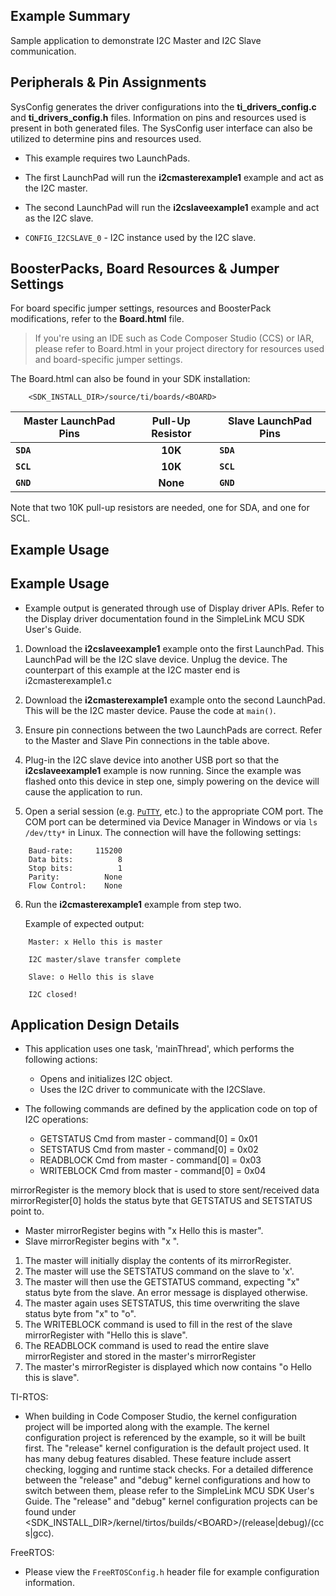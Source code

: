 ## Example Summary

Sample application to demonstrate I2C Master and I2C Slave communication.

## Peripherals & Pin Assignments

SysConfig generates the driver configurations into the __ti_drivers_config.c__
and __ti_drivers_config.h__ files. Information on pins and resources used
is present in both generated files. The SysConfig user interface can also be
utilized to determine pins and resources used.

* This example requires two LaunchPads.

* The first LaunchPad will run the __i2cmasterexample1__ example and act as the
I2C master.

* The second LaunchPad will run the __i2cslaveexample1__ example and act as the
I2C slave.

* `CONFIG_I2CSLAVE_0` - I2C instance used by the I2C slave.

## BoosterPacks, Board Resources & Jumper Settings

For board specific jumper settings, resources and BoosterPack modifications,
refer to the __Board.html__ file.

> If you're using an IDE such as Code Composer Studio (CCS) or IAR, please
refer to Board.html in your project directory for resources used and
board-specific jumper settings.

The Board.html can also be found in your SDK installation:

        <SDK_INSTALL_DIR>/source/ti/boards/<BOARD>

  | Master LaunchPad Pins | Pull-Up Resistor | Slave LaunchPad Pins |
  |-----------------------|:----------------:|----------------------|
  |       __`SDA`__       |     __10K__      |      __`SDA`__       |
  |       __`SCL`__       |     __10K__      |      __`SCL`__       |
  |       __`GND`__       |     __None__     |      __`GND`__       |

Note that two 10K pull-up resistors are needed, one for SDA, and one for SCL.

## Example Usage

## Example Usage

* Example output is generated through use of Display driver APIs. Refer to the
Display driver documentation found in the SimpleLink MCU SDK User's Guide.

1. Download the __i2cslaveexample1__ example onto the first LaunchPad. This
LaunchPad will be the I2C slave device. Unplug the device.
The counterpart of this example at the I2C master end is i2cmasterexample1.c

2. Download the __i2cmasterexample1__ example onto the second LaunchPad. This
will be the I2C master device. Pause the code at `main()`.

3. Ensure pin connections between the two LaunchPads are correct. Refer to the
Master and Slave Pin connections in the table above.

4. Plug-in the I2C slave device into another USB port so that the
__i2cslaveexample1__ example is now running. Since the example was flashed onto
this device in step one, simply powering on the device will cause the
application to run.

5.  Open a serial session (e.g. [`PuTTY`](http://www.putty.org/ "PuTTY's
Homepage"), etc.) to the appropriate COM port.
    The COM port can be determined via Device Manager in Windows or via
`ls /dev/tty*` in Linux.
The connection will have the following settings:
```
    Baud-rate:     115200
    Data bits:          8
    Stop bits:          1
    Parity:          None
    Flow Control:    None
```

6.  Run the __i2cmasterexample1__ example from step two.

    Example of expected output:
```
    Master: x Hello this is master

    I2C master/slave transfer complete

    Slave: o Hello this is slave

    I2C closed!
```

## Application Design Details

* This application uses one task, 'mainThread', which performs the following
actions:
    * Opens and initializes I2C object.
    * Uses the I2C driver to communicate with the I2CSlave.

* The following commands are defined by the application code on top of I2C
operations:
    * GETSTATUS Cmd from master - command[0] = 0x01
    * SETSTATUS Cmd from master - command[0] = 0x02
    * READBLOCK Cmd from master - command[0] = 0x03
    * WRITEBLOCK Cmd from master - command[0] = 0x04

mirrorRegister is the memory block that is used to store sent/received data
mirrorRegister[0] holds the status byte that GETSTATUS and SETSTATUS point to.
* Master mirrorRegister begins with "x Hello this is master".
* Slave mirrorRegister begins with "x ".

1. The master will initially display the contents of its mirrorRegister.
2. The master will use the SETSTATUS command on the slave to 'x'.
3. The master will then use the GETSTATUS command, expecting "x" status byte from the slave.
An error message is displayed otherwise.
4. The master again uses SETSTATUS, this time overwriting the slave status byte from "x" to "o".
5. The WRITEBLOCK command is used to fill in the rest of the slave mirrorRegister with "Hello
this is slave".
6. The READBLOCK command is used to read the entire slave mirrorRegister and stored in the master's
mirrorRegister
7. The master's mirrorRegister is displayed which now contains "o Hello this
is slave".

TI-RTOS:

* When building in Code Composer Studio, the kernel configuration project will
be imported along with the example. The kernel configuration project is
referenced by the example, so it will be built first. The "release" kernel
configuration is the default project used. It has many debug features disabled.
These feature include assert checking, logging and runtime stack checks. For a
detailed difference between the "release" and "debug" kernel configurations and
how to switch between them, please refer to the SimpleLink MCU SDK User's
Guide. The "release" and "debug" kernel configuration projects can be found
under &lt;SDK_INSTALL_DIR&gt;/kernel/tirtos/builds/&lt;BOARD&gt;/(release|debug)/(ccs|gcc).

FreeRTOS:

* Please view the `FreeRTOSConfig.h` header file for example configuration
information.
